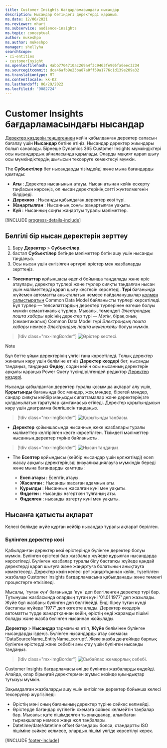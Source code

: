 ```yaml
---
title: Customer Insights бағдарламасындағы нысандар
description: Нысандар бетіндегі деректерді қараңыз.
ms.date: 12/06/2021
ms.reviewer: mhart
ms.subservice: audience-insights
ms.topic: conceptual
author: mukeshpo
ms.author: mukeshpo
manager: shellyha
searchScope:
- ci-entities
- customerInsight
ms.openlocfilehash: 4abb7704710ac269a4f3c9463fe905fa6eec3234
ms.sourcegitcommit: dca46afb9e23ba87a0ff59a1776c1d139e209a32
ms.translationtype: MT
ms.contentlocale: kk-KZ
ms.lasthandoff: 06/29/2022
ms.locfileid: "9082724"
---
```

# <a name="entities-in-customer-insights"></a>Customer Insights бағдарламасындағы нысандар

[Деректер көздерін теңшегеннен](data-sources.md) кейін қабылданған деректер сапасын бағалау үшін **Нысандар** бетіне өтіңіз. Нысандар деректер жиындары болып саналады. Бірнеше Dynamics 365 Customer Insights мүмкіндіктері осы нысандардың айналасында құрылады. Оларды мұқият қарап шығу осы мүмкіндіктердің шығысын тексеруге көмектесуі мүмкін.

The **Субъектілер** бет нысандарды тізімдейді және мына бағандарды қамтиды:

- **Аты** : Деректер нысанының атауы. Нысан атынан кейін ескерту таңбасын көрсеңіз, ол нысан деректерінің сәтті жүктелмегенін білдіреді.
- **Дереккөз** : Нысанды қабылдаған деректер көзі түрі.
- **Жаңартылған** : Нысанның соңғы жаңартылған уақыты.
- **Күй** : Нысанның соңғы жаңартуы туралы мәліметтер.

[!INCLUDE [progress-details-include](includes/progress-details-pane.md)]

## <a name="explore-a-specific-entitys-data"></a>Белгілі бір нысан деректерін зерттеу

1. Бару **Деректер** > **Субъектілер**.
1. бастап **Субъектілер** бетінде мәліметтер бетін ашу үшін нысанды таңдаңыз.  
1. Осы нысан үшін енгізілген әртүрлі өрістер мен жазбаларды зерттеңіз.

- **Төлсипаттар** қойыншасы әдепкі бойынша таңдалады және өріс атаулары, деректер түрлері және түрлер сияқты таңдалған нысан үшін мәліметтерді қарап шығу кестесін көрсетеді. **Түрі** бағанында жүйемен автоматты анықталатын немесе пайдаланушылар [қолмен салыстыратын](map-entities.md) Common Data Model байланысты түрлері көрсетіледі. Бұл түрлер — төлсипаттардың деректер түрлерінен өзгеше болуы мүмкін семантикалық түрлер. Мысалы, төмендегі *Электрондық пошта хабары* өрісінің деректер түрі — *Мәтін*, бірақ оның (семантикалық) Common Data Model түрі *Электрондық пошта хабары* немесе *Электрондық пошта мекенжайы* болуы мүмкін.

> [!div class="mx-imgBorder"]
> ![Өрістер кестесі.](media/data-manager-entities-fields.PNG "Өрістер кестесі")

> [!NOTE]
> Бұл бетте ұйым деректерінің үлгісі ғана көрсетіледі. Толық деректер жинағын көру үшін бөліміне өтіңіз **Деректер көздері** бет, нысанды таңдаңыз, таңдаңыз **Өңдеу**, содан кейін осы нысанның деректерін арқылы қараңыз Power Query түсіндірілгендей редактор [Деректер көздері](data-sources.md).

Нысанда қабылданған деректер туралы қосымша ақпарат алу үшін, **Қорытынды** бағанында бос мәндер, жоқ мәндер, бірегей мәндер, сандар сияқты кейбір маңызды сипаттамалар және деректеріңізге қолданылатын таратулар қамтамасыз етіледі. Деректер қорытындысын көру үшін диаграмма белгішесін таңдаңыз.

> [!div class="mx-imgBorder"]
> ![Қорытынды таңбасы.](media/data-manager-entities-summary.png "Деректер қорытындысы кестесі")

- **Деректер** қойыншасында нысанның жеке жазбалары туралы мәліметтер келтірілген кесте көрсетілген. Тізімдегі мәліметтер нысанның деректер түріне байланысты.

> [!div class="mx-imgBorder"]
> ![Нысан таңдаңыз.](media/data-manager-entities-data.png "Нысан таңдау")

- The **Есептер** қойындысы (кейбір нысандар үшін қолжетімді) есеп жасау арқылы деректеріңізді визуализациялауға мүмкіндік береді және мына бағандарды қамтиды:

  - **Есеп атауы** : Есептің атауы.
  - **Жасалған** : Нысанды жасаған адамның аты.
  - **Құрылды** : Нысанның жасалған күні мен уақыты.
  - **Өңдеген** : Нысанды өзгерткен тұлғаның аты.
  - **Өңделген** : нысанды өзгерту күні мен уақыты. 

## <a name="entity-specific-information"></a>Нысанға қатысты ақпарат

Келесі бөлімде жүйе құрған кейбір нысандар туралы ақпарат берілген.

### <a name="corrupted-data-sources"></a>Бүлінген деректер көзі

Қабылданған деректер көзі өрістерінде бүлінген деректер болуы мүмкін. Бүлінген өрістері бар жазбалар жүйеде құрылған нысандарда көрсетіледі. Бүлінген жазбалар туралы білу бастапқы жүйеде қандай деректерді қарап шығуға және жаңартуға болатынын анықтауға көмектеседі. Деректер көзін келесі рет жаңартқаннан кейін, түзетілген жазбалар Customer Insights бағдарламасына қабылданады және төменгі процестерге өткізіледі. 

Мысалы, 'туған күн' бағанында 'күн' деп белгіленген деректер түрі бар. Тұтынушы жазбасында олардың туған күні '01.01.1977' деп жазылады. Жүйе бұл жазбаны бүлінген деп белгілейді. Енді біреу туған күнді бастапқы жүйеде '1977' деп өзгерте алады. Деректер көздерін автоматты түрде жаңартқаннан кейін, өрістің енді жарамды пішімі болады және жазба бүлінген нысаннан жойылады. 

**Деректер** > **Нысандар** тармағына өтіп, **Жүйе** бөлімінен бүлінген нысандарды іздеңіз. Бүлінген нысандарды атау схемасы: 'DataSourceName_EntityName_corrupt'. Жеке жазба деңгейінде барлық бүлінген өрістерді және себебін анықтау үшін бүлінген нысанды таңдаңыз.
> [!div class="mx-imgBorder"]
> ![Сыбайлас жемқорлық себебі.](media/corruption-reason.png "Сыбайлас жемқорлық себебі")

Customer Insights бағдарламасы әлі де бүлінген жазбаларды өңдейді. Алайда, олар бірыңғай деректермен жұмыс кезінде қиындықтар туғызуы мүмкін.

Зақымдалған жазбаларды ашу үшін енгізілген деректер бойынша келесі тексерулер жүргізіледі: 

- Өрістің мәні оның бағанының деректер түріне сәйкес келмейді.
- Өрістерде бағандар күтілетін схемаға сәйкес келмейтін таңбалар бар. Мысалы: қате пішімделген тырнақшалар, алынбаған тырнақшалар немесе жаңа жол таңбалары.
- Datetime/date/datetime offset бағандары болса, стандартты ISO пішіміне сәйкес келмесе, олардың пішімі үлгіде көрсетілуі керек.


[!INCLUDE [footer-include](includes/footer-banner.md)]

